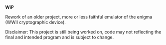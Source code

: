 **WiP**


Rework of an older project, more or less faithful emulator of the enigma (WWII cryptographic device).

Disclaimer: This project is still being worked on, code may not reflecting the final and intended program and is subject to change.
